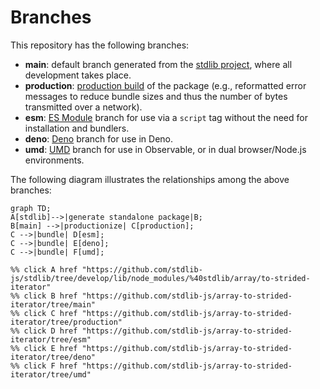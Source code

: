 <!--

@license Apache-2.0

Copyright (c) 2022 The Stdlib Authors.

Licensed under the Apache License, Version 2.0 (the "License");
you may not use this file except in compliance with the License.
You may obtain a copy of the License at

    http://www.apache.org/licenses/LICENSE-2.0

Unless required by applicable law or agreed to in writing, software
distributed under the License is distributed on an "AS IS" BASIS,
WITHOUT WARRANTIES OR CONDITIONS OF ANY KIND, either express or implied.
See the License for the specific language governing permissions and
limitations under the License.

-->

# Branches

This repository has the following branches:

-   **main**: default branch generated from the [stdlib project][stdlib-url], where all development takes place.
-   **production**: [production build][production-url] of the package (e.g., reformatted error messages to reduce bundle sizes and thus the number of bytes transmitted over a network).
-   **esm**: [ES Module][esm-url] branch for use via a `script` tag without the need for installation and bundlers.
-   **deno**: [Deno][deno-url] branch for use in Deno.
-   **umd**: [UMD][umd-url] branch for use in Observable, or in dual browser/Node.js environments.

The following diagram illustrates the relationships among the above branches:

```mermaid
graph TD;
A[stdlib]-->|generate standalone package|B;
B[main] -->|productionize| C[production];
C -->|bundle| D[esm];
C -->|bundle| E[deno];
C -->|bundle| F[umd];

%% click A href "https://github.com/stdlib-js/stdlib/tree/develop/lib/node_modules/%40stdlib/array/to-strided-iterator"
%% click B href "https://github.com/stdlib-js/array-to-strided-iterator/tree/main"
%% click C href "https://github.com/stdlib-js/array-to-strided-iterator/tree/production"
%% click D href "https://github.com/stdlib-js/array-to-strided-iterator/tree/esm"
%% click E href "https://github.com/stdlib-js/array-to-strided-iterator/tree/deno"
%% click F href "https://github.com/stdlib-js/array-to-strided-iterator/tree/umd"
```

[stdlib-url]: https://github.com/stdlib-js/stdlib/tree/develop/lib/node_modules/%40stdlib/array/to-strided-iterator
[production-url]: https://github.com/stdlib-js/array-to-strided-iterator/tree/production
[deno-url]: https://github.com/stdlib-js/array-to-strided-iterator/tree/deno
[umd-url]: https://github.com/stdlib-js/array-to-strided-iterator/tree/umd
[esm-url]: https://github.com/stdlib-js/array-to-strided-iterator/tree/esm